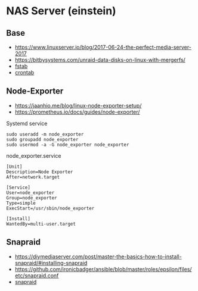 # NAS Server (einstein)

## Base
- https://www.linuxserver.io/blog/2017-06-24-the-perfect-media-server-2017
- https://bitbysystems.com/unraid-data-disks-on-linux-with-mergerfs/
- [fstab](einstein/fstab)
- [crontab](einstein/crontab)

## Node-Exporter
- https://jaanhio.me/blog/linux-node-exporter-setup/
- https://prometheus.io/docs/guides/node-exporter/

Systemd service
```
sudo useradd -m node_exporter
sudo groupadd node_exporter
sudo usermod -a -G node_exporter node_exporter
```

node_exporter.service
```
[Unit]
Description=Node Exporter
After=network.target

[Service]
User=node_exporter
Group=node_exporter
Type=simple
ExecStart=/usr/sbin/node_exporter

[Install]
WantedBy=multi-user.target
```

## Snapraid
- https://diymediaserver.com/post/master-the-basics-how-to-install-snapraid/#installing-snapraid
- https://github.com/ironicbadger/ansible/blob/master/roles/epsilon/files/etc/snapraid.conf
- [snapraid](einstein/snapraid.conf)
